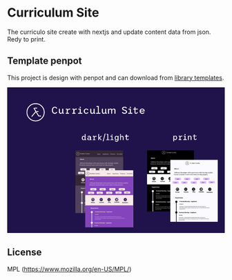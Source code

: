 # Curriculum Site

The curriculo site create with nextjs and update content data from json. Redy to print.

## Template penpot

This project is design with penpot and can download from [library templates](https://github.com/penpot/penpot-files/blob/main/Curriculum-by-Enieber.penpot).

![Image of template](template.png)

## License

MPL (https://www.mozilla.org/en-US/MPL/)
